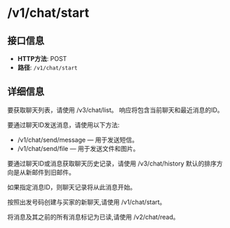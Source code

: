 # /v1/chat/start

## 接口信息

- **HTTP方法**: POST
- **路径**: `/v1/chat/start`

## 详细信息

要获取聊天列表，请使用 /v3/chat/list。 响应将包含当前聊天和最近消息的ID。

要通过聊天ID发送消息，请使用以下方法:

  * /v1/chat/send/message — 用于发送短信。
  * /v1/chat/send/file — 用于发送文件和图片。



要通过聊天ID或消息获取聊天历史记录，请使用 /v3/chat/history 默认的排序方向是从新邮件到旧邮件。

如果指定消息ID，则聊天记录将从此消息开始。

按照出发号码创建与买家的新聊天,请使用 /v1/chat/start。

将消息及其之前的所有消息标记为已读,请使用 /v2/chat/read。

